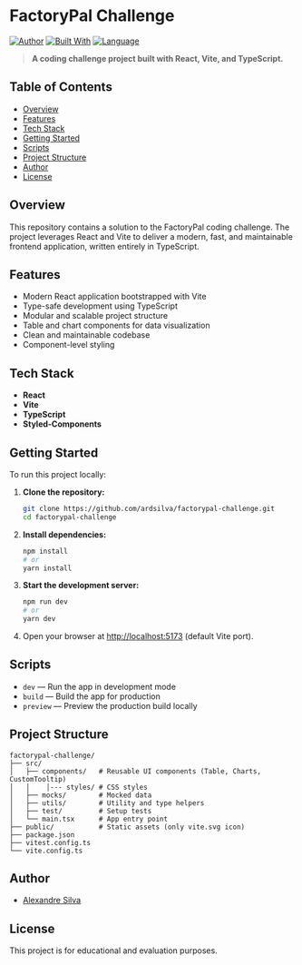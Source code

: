 # FactoryPal Challenge

[![Author](https://img.shields.io/badge/author-ardsilva-blue.svg)](https://github.com/ardsilva)
[![Built With](https://img.shields.io/badge/built%20with-React%20%26%20Vite-61dafb.svg)](https://react.dev)
[![Language](https://img.shields.io/badge/language-TypeScript-blue.svg)](https://www.typescriptlang.org/)

> **A coding challenge project built with React, Vite, and TypeScript.**

## Table of Contents

- [Overview](#overview)
- [Features](#features)
- [Tech Stack](#tech-stack)
- [Getting Started](#getting-started)
- [Scripts](#scripts)
- [Project Structure](#project-structure)
- [Author](#author)
- [License](#license)

## Overview

This repository contains a solution to the FactoryPal coding challenge. The project leverages React and Vite to deliver a modern, fast, and maintainable frontend application, written entirely in TypeScript.

## Features

- Modern React application bootstrapped with Vite
- Type-safe development using TypeScript
- Modular and scalable project structure
- Table and chart components for data visualization
- Clean and maintainable codebase
- Component-level styling

## Tech Stack

- **React**
- **Vite**
- **TypeScript**
- **Styled-Components**

## Getting Started

To run this project locally:

1. **Clone the repository:**

   ```bash
   git clone https://github.com/ardsilva/factorypal-challenge.git
   cd factorypal-challenge
   ```

2. **Install dependencies:**

   ```bash
   npm install
   # or
   yarn install
   ```

3. **Start the development server:**

   ```bash
   npm run dev
   # or
   yarn dev
   ```

4. Open your browser at [http://localhost:5173](http://localhost:5173) (default Vite port).

## Scripts

- `dev` — Run the app in development mode
- `build` — Build the app for production
- `preview` — Preview the production build locally

## Project Structure

```
factorypal-challenge/
├── src/
│   ├── components/   # Reusable UI components (Table, Charts, CustomTooltip)
│   │    │--- styles/ # CSS styles
│   ├── mocks/        # Mocked data
│   ├── utils/        # Utility and type helpers
│   ├── test/         # Setup tests
│   └── main.tsx      # App entry point
├── public/           # Static assets (only vite.svg icon)
├── package.json
├── vitest.config.ts
└── vite.config.ts
```

## Author

- [Alexandre Silva](https://github.com/ardsilva)

## License

This project is for educational and evaluation purposes.
